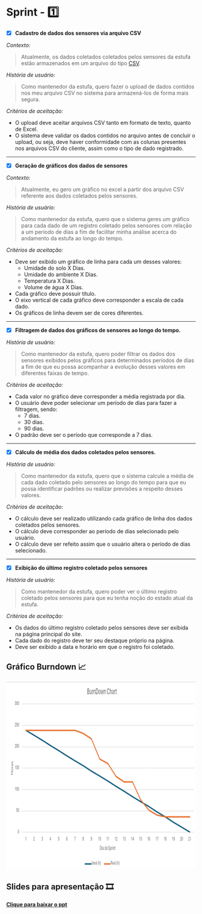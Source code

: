 # Sprint - 1️⃣ 

- [x] **Cadastro de dados dos sensores via arquivo CSV**

*Contexto:*

> Atualmente, os dados coletados coletados pelos sensores da estufa estão armazenados em um arquivo do tipo [CSV](https://www.freecodecamp.org/portuguese/news/o-que-e-um-arquivo-csv-e-como-abrir-esse-formato-de-arquivo/).

*História de usuário:*

> Como mantenedor da estufa, quero fazer o upload de dados contidos nos meu arquivo CSV no sistema para armazená-los de forma mais segura.

*Critérios de aceitação:*

- O upload deve aceitar arquivos CSV tanto em formato de texto, quanto de Excel.
- O sistema deve validar os dados contidos no arquivo antes de concluir o upload, ou seja, deve haver conformidade com as colunas presentes nos arquivos CSV do cliente, assim como o tipo de dado registrado.

---

- [x] **Geração de gráficos dos dados de sensores**

*Contexto:*

> Atualmente, eu gero um gráfico no excel a partir dos arquivo CSV referente aos dados coletados pelos sensores.

*História de usuário:*

> Como mantenedor da estufa, quero que o sistema geres um gráfico para cada dado de um registro coletado pelos sensores com relação a um período de dias a fim de facilitar minha análise acerca do andamento da estufa ao longo do tempo.

*Critérios de aceitação:*

- Deve ser exibido um gráfico de linha para cada um desses valores:
  - Umidade do solo X Dias.
  - Umidade do ambiente X Dias.
  - Temperatura X Dias.
  - Volume de água  X Dias.
- Cada gráfico deve possuir título.
- O eixo vertical de cada gráfico deve corresponder a escala de cada dado.
- Os gráficos de linha devem ser de cores diferentes.

---

- [x] **Filtragem de dados dos gráficos de sensores ao longo do tempo.**

*História de usuário:*

> Como mantenedor da estufa, quero poder filtrar os dados dos sensores exibidos pelos gráficos para determinados períodos de dias a fim de que eu possa acompanhar a evolução desses valores em diferentes faixas de tempo.

*Critérios de aceitação:*

- Cada valor no gráfico deve corresponder a média registrada por dia.
- O usuário deve poder selecionar um período de dias para fazer a filtragem, sendo:
  - 7 dias.
  - 30 dias.
  - 90 dias.
- O padrão deve ser o período que corresponde a 7 dias.

---

- [x] **Cálculo de média dos dados coletados pelos sensores.**

*História de usuário:*

> Como mantenedor da estufa, quero que o sistema calcule a média de cada dado coletado pelo sensores ao longo do tempo para que eu possa identificar padrões ou realizar previsões a respeito desses valores.

*Critérios de aceitação:*

- O cálculo deve ser realizado utilizando cada gráfico de linha dos dados coletados pelos sensores.
- O cálculo deve corresponder ao período de dias selecionado pelo usuário.
- O cálculo deve ser refeito assim que o usuário altera o período de dias selecionado.

---

- [x] **Exibição do último registro coletado pelos sensores**

*História de usuário:*

> Como mantenedor da estufa, quero poder ver o último registro coletado pelos sensores para que eu tenha noção do estado atual da estufa.

*Critérios de aceitação:*

- Os dados do último registro coletado pelos sensores deve ser exibida na página principal do site.
- Cada dado do registro deve ter seu destaque próprio na página.
- Deve ser exibido a data e horário em que o registro foi coletado.

## Gráfico Burndown 📈

<img src="../images/sprint-1-burndown-chart.png" width="1000" height="500" alt="Grágico Burndown da primeira Sprint" />

## Slides para apresentação 🎞️

**<a href="../ppt/sprint-1-presentation.pptx" _target="blank" download="sprint-1-apresentacao">Clique para baixar o ppt</a>**

